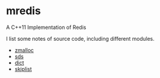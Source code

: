 # mredis
A C++11 Implementation of Redis

I list some notes of source code, including different modules.

- [zmalloc](https://github.com/wzpfish/mredis/tree/master/notes/zmalloc.md)
- [sds](https://github.com/wzpfish/mredis/tree/master/notes/sds.md)
- [dict](https://github.com/wzpfish/mredis/tree/master/notes/dict.md)
- [skiplist](https://github.com/wzpfish/mredis/tree/master/notes/skiplist.md)